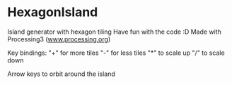 # HexagonIsland
Island generator with hexagon tiling
Have fun with the code :D
Made with Processing3 (www.processing.org)

Key bindings:
"+" for more tiles 
"-" for less tiles 
"*" to scale up 
"/" to scale down

Arrow keys to orbit around the island
